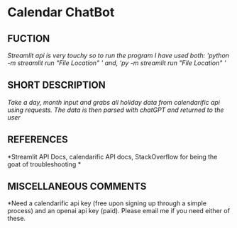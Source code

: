 # Calendar ChatBot

## FUCTION
*Streamlit api is very touchy so to run the program I have used both:
'python -m streamlit run "File Location" ' and,
'py -m streamlit run "File Location" '*

## SHORT DESCRIPTION
*Take a day, month input and grabs all holiday data from calendarific api using requests. The data is then parsed with chatGPT and returned to the user*

## REFERENCES
*Streamlit API Docs, calendarific API docs, StackOverflow for being the goat of troubleshooting *

## MISCELLANEOUS COMMENTS
*Need a calendarific api key (free upon signing up through a simple process) and an openai api key (paid). Please email me if you need either of these.